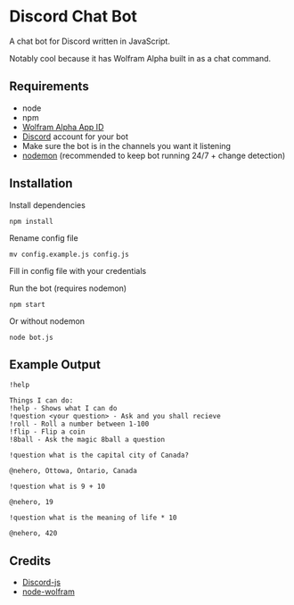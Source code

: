 # Discord Chat Bot

A chat bot for Discord written in JavaScript. 

Notably cool because it has Wolfram Alpha built in as a chat command.

## Requirements
* node
* npm
* [Wolfram Alpha App ID](http://products.wolframalpha.com/developers/)
* [Discord](https://discordapp.com/) account for your bot
* Make sure the bot is in the channels you want it listening
* [nodemon](https://github.com/remy/nodemon) (recommended to keep bot running 24/7 + change detection)

## Installation
Install dependencies

    npm install

Rename config file
    
    mv config.example.js config.js

Fill in config file with your credentials

Run the bot (requires nodemon)

    npm start

Or without nodemon

    node bot.js

## Example Output

`!help`

    Things I can do:
    !help - Shows what I can do
    !question <your question> - Ask and you shall recieve
    !roll - Roll a number between 1-100
    !flip - Flip a coin
    !8ball - Ask the magic 8ball a question



`!question what is the capital city of Canada?`

    @nehero, Ottowa, Ontario, Canada

`!question what is 9 + 10`

    @nehero, 19

`!question what is the meaning of life * 10`

    @nehero, 420

## Credits

* [Discord-js](https://github.com/hydrabolt/discord.js)
* [node-wolfram](https://www.npmjs.com/package/node-wolfram)
